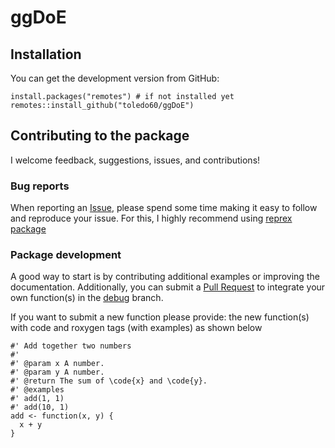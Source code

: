 # ggDoE

## Installation

You can get the development version from GitHub:

```{r}
install.packages("remotes") # if not installed yet
remotes::install_github("toledo60/ggDoE")
```

## Contributing to the package
I welcome feedback, suggestions, issues, and contributions!

### Bug reports

When reporting an [Issue](https://github.com/toledo60/ggDoE/issues), please spend some time making it easy to follow and reproduce your issue. For this, I highly recommend using [reprex package](https://reprex.tidyverse.org/)

### Package development

A good way to start is by contributing additional examples or improving the documentation.
Additionally, you can submit a [Pull Request](https://github.com/toledo60/ggDoE/pulls) to integrate your own function(s) in the 
[debug](https://github.com/toledo60/ggDoE/tree/debug) branch.

If you want to submit a new function please provide: the new function(s) with code and roxygen tags (with examples) as shown below

```{r}
#' Add together two numbers
#' 
#' @param x A number.
#' @param y A number.
#' @return The sum of \code{x} and \code{y}.
#' @examples
#' add(1, 1)
#' add(10, 1)
add <- function(x, y) {
  x + y
}
```

